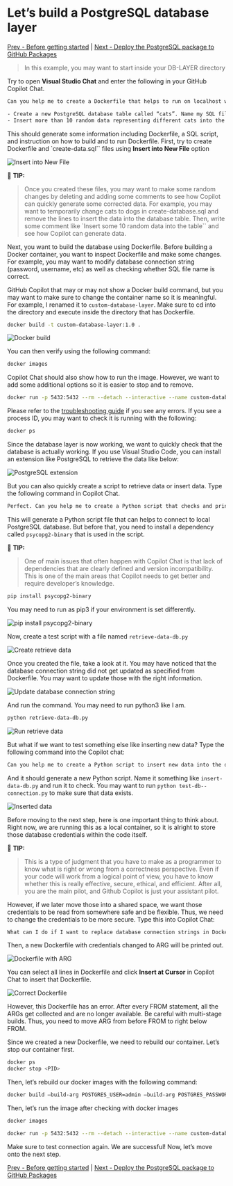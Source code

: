 # Let’s build a PostgreSQL database layer

[Prev - Before getting started](../2_BeforeGettingStarted/README.md) |  [Next - Deploy the PostgreSQL package to GitHub Packages](../4_StoringPostgreSQLImageRegistry/README.md)

> In this example, you may want to start inside your DB-LAYER directory

Try to open **Visual Studio Chat** and enter the following in your GitHub Copilot Chat.


```bash
Can you help me to create a Dockerfile that helps to run on localhost with following conditions:

- Create a new PostgreSQL database table called “cats”. Name my SQL file as 'create-data.sql'
- Insert more than 10 random data representing different cats into the table named “cats”
```

This should generate some information including Dockerfile, a SQL script, and instruction on how to build and to run Dockerfile. First, try to create Dockerfile and `create-data.sql`` files using **Insert into New File** option

![Insert into New File](images/0_InsertIntoNewFile.jpg)

📝 **TIP:** 
> Once you created these files, you may want to make some random changes by deleting and adding some comments to see how Copilot can quickly generate some corrected data. For example, you may want to temporarily change cats to dogs in create-database.sql and remove the lines to insert the data into the database table. Then, write some comment like `Insert some 10 random data into the table`` and see how Copilot can generate data.

Next, you want to build the database using Dockerfile. Before building a Docker container, you want to inspect Dockerfile and make some changes. For example, you may want to modify database connection string (password, username, etc) as well as checking whether SQL file name is correct.

GitHub Copilot that may or may not show a Docker build command, but you may want to make sure to change the container name so it is meaningful. For example, I renamed it to `custom-database-layer`. Make sure to cd into the directory and execute inside the directory that has Dockerfile.

```bash
docker build -t custom-database-layer:1.0 .
```

![Docker build](images/1_DockerBuildPostgreSQL.jpg)

You can then verify using the following command:

```bash
docker images
```

Copilot Chat should also show how to run the image. However, we want to add some additional options so it is easier to stop and to remove.

```bash
docker run -p 5432:5432 --rm --detach --interactive --name custom-database-layer -d custom-database-layer:1.0
```

Please refer to the [troubleshooting guide](../docs/TroubleshootingGuide) if you see any errors. If you see a process ID, you may want to check it is running with the following:

```bash
docker ps
```

Since the database layer is now working, we want to quickly check that the database is actually working. If you use Visual Studio Code, you can install an extension like PostgreSQL to retrieve the data like below:

![PostgreSQL extension](images/2_PostgreSQLClient.jpg)

But you can also quickly create a script to retrieve data or insert data. Type the following command in Copilot Chat.

```bash
Perfect. Can you help me to create a Python script that checks and prints data from local PostgreSQL?
```

This will generate a Python script file that can helps to connect to local PostgreSQL database. But before that, you need to install a dependency called `psycopg2-binary` that is used in the script.

📝 **TIP:** 
> One of main issues that often happen with Copilot Chat is that lack of dependencies that are clearly defined and version incompatibility. This is one of the main areas that Copilot needs to get better and require developer’s knowledge.

```bash
pip install psycopg2-binary
```

You may need to run as pip3 if your environment is set differently. 

![pip install psycopg2-binary](images/3_InstallPsycopPG2.jpg)

Now, create a test script with a file named `retrieve-data-db.py`

![Create retrieve data](images/4_CreateRetrieveDataDB.jpg)

Once you created the file, take a look at it. You may have noticed that the database connection string did not get updated as specified from Dockerfile. You may want to update those with the right information.

![Update database connection string](images/5_UpdateDBConnection.jpg)

And run the command. You may need to run python3 like I am.

```bash
python retrieve-data-db.py
```

![Run retrieve data](images/6_DatabaseResult.jpg)

But what if we want to test something else like inserting new data? Type the following command into the Copilot chat:

```bash
Can you help me to create a Python script to insert new data into the database table?
```

And it should generate a new Python script. Name it something like `insert-data-db.py` and run it to check. You may want to run `python test-db--connection.py` to make sure that data exists.

![Inserted data](images/7_DatabaseAfterInserted.jpg)

Before moving to the next step, here is one important thing to think about. Right now, we are running this as a local container, so it is alright to store those database credentials within the code itself. 

📝 **TIP:**
> This is a type of judgment that you have to make as a programmer to know what is right or wrong from a correctness perspective. Even if your code will work from a logical point of view, you have to know whether this is really effective, secure, ethical, and efficient. After all, you are the main pilot, and Github Copilot is just your assistant pilot.

However, if we later move those into a shared space, we want those credentials to be read from somewhere safe and be flexible. Thus, we need to change the credentials to be more secure. Type this into Copilot Chat:

```bash
What can I do if I want to replace database connection strings in Dockerfile with environment variables that can be read from somewhere else?
```

Then, a new Dockerfile with credentials changed to ARG will be printed out.

![Dockerfile with ARG](images/8_DockerfileWithARG.jpg)

You can select all lines in Dockerfile and click **Insert at Cursor** in Copilot Chat to insert that Dockerfile.

![Correct Dockerfile](images/9_CorrectDockerfile.jpg)

However, this Dockerfile has an error. After every FROM statement, all the ARGs get collected and are no longer available. Be careful with multi-stage builds. Thus, you need to move ARG from before FROM to right below FROM.

Since we created a new Dockerfile, we need to rebuild our container. Let’s stop our container first.

```bash
docker ps
docker stop <PID>
```

Then, let’s rebuild our docker images with the following command:

```bash
docker build –build-arg POSTGRES_USER=admin –build-arg POSTGRES_PASSWORD=P@ssw0rd –build-arg POSTGRES_DB=cat_db -t custom-database-layer:2.0 .
```

Then, let’s run the image after checking with docker images

```bash
docker images

docker run -p 5432:5432 --rm --detach --interactive --name custom-database-layer -d custom-database-layer:2.0
```

Make sure to test connection again. We are successful! Now, let’s move onto the next step.

[Prev - Before getting started](../2_BeforeGettingStarted/README.md) |  [Next - Deploy the PostgreSQL package to GitHub Packages](../4_StoringPostgreSQLImageRegistry/README.md)
